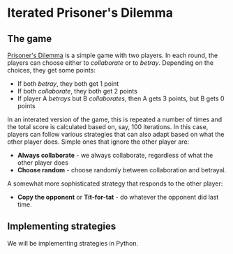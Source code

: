 # Iterated Prisoner's Dilemma

## The game

[Prisoner's Dilemma](https://en.wikipedia.org/wiki/Prisoner%27s_dilemma) is a simple game
with two players. In each round, the players can choose either to _collaborate_ or to _betray_.
Depending on the choices, they get some points:

 - If both _betray_, they both get 1 point
 - If both _collaborate_, they both get 2 points
 - If player A _betrays_ but B _collaborates_, then A gets 3 points, but B gets 0 points

In an interated version of the game, this is repeated a number of times and the total score
is calculated based on, say, 100 iterations. In this case, players can follow various strategies
that can also adapt based on what the other player does. Simple ones that ignore the other
player are:

 - **Always collaborate** - we always collaborate, regardless of what the other player does
 - **Choose random** - choose randomly between collaboration and betrayal.

A somewhat more sophisticated strategy that responds to the other player:

 - **Copy the opponent** or **Tit-for-tat** - do whatever the opponent did last time.

## Implementing strategies

We will be implementing strategies in Python.
